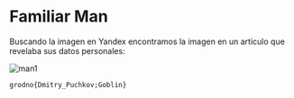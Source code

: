# Familiar Man

Buscando la imagen en Yandex encontramos la imagen en un articulo que revelaba sus datos personales:

![man1](https://github.com/user-attachments/assets/e7be0839-08a5-40f6-add8-720d6883d094)

`grodno{Dmitry_Puchkov;Goblin}`
